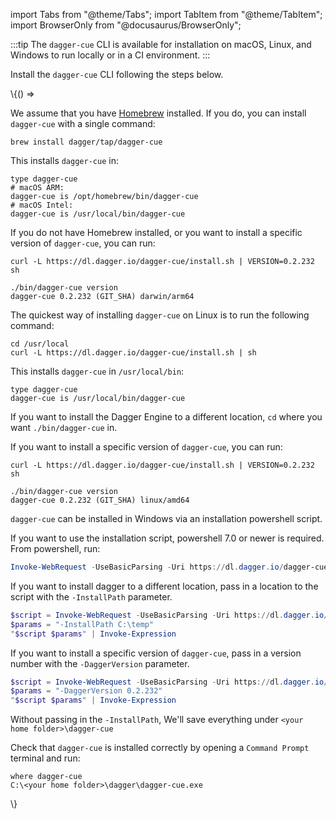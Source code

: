 import Tabs from "@theme/Tabs";
import TabItem from "@theme/TabItem";
import BrowserOnly from "@docusaurus/BrowserOnly";

:::tip
The `dagger-cue` CLI is available for installation on macOS, Linux, and Windows to run locally or in a CI environment.
:::

Install the `dagger-cue` CLI following the steps below.

<BrowserOnly>
\{() =>
<Tabs defaultValue={
 window.navigator.userAgent.indexOf('Linux') != -1 ? 'linux':
 window.navigator.userAgent.indexOf('Win') != -1 ? 'windows':
 'macos'}
groupId="os"
values={[
{label: 'macOS', value: 'macos'}, {label: 'Linux', value: 'linux'}, {label: 'Windows', value: 'windows'},
]}>

<TabItem value="macos">

We assume that you have [Homebrew](https://brew.sh/) installed.
If you do, you can install `dagger-cue` with a single command:

```shell
brew install dagger/tap/dagger-cue
```

This installs `dagger-cue` in:

```shell
type dagger-cue
# macOS ARM:
dagger-cue is /opt/homebrew/bin/dagger-cue
# macOS Intel:
dagger-cue is /usr/local/bin/dagger-cue
```

If you do not have Homebrew installed, or you want to install a specific version of `dagger-cue`, you can run:

```shell
curl -L https://dl.dagger.io/dagger-cue/install.sh | VERSION=0.2.232 sh

./bin/dagger-cue version
dagger-cue 0.2.232 (GIT_SHA) darwin/arm64
```

</TabItem>

<TabItem value="linux">

The quickest way of installing `dagger-cue` on Linux is to run the following command:

```shell
cd /usr/local
curl -L https://dl.dagger.io/dagger-cue/install.sh | sh
```

This installs `dagger-cue` in `/usr/local/bin`:

```shell
type dagger-cue
dagger-cue is /usr/local/bin/dagger-cue
```

If you want to install the Dagger Engine to a different location, `cd` where you want `./bin/dagger-cue` in.

If you want to install a specific version of `dagger-cue`, you can run:

```shell
curl -L https://dl.dagger.io/dagger-cue/install.sh | VERSION=0.2.232 sh

./bin/dagger-cue version
dagger-cue 0.2.232 (GIT_SHA) linux/amd64
```

</TabItem>

<TabItem value="windows">

`dagger-cue` can be installed in Windows via an installation powershell script.

If you want to use the installation script, powershell 7.0 or newer is required. From powershell, run:

```Powershell
Invoke-WebRequest -UseBasicParsing -Uri https://dl.dagger.io/dagger-cue/install.ps1 | Invoke-Expression
```

If you want to install dagger to a different location, pass in a location to the script with the `-InstallPath` parameter.

```Powershell
$script = Invoke-WebRequest -UseBasicParsing -Uri https://dl.dagger.io/dagger-cue/install.ps1
$params = "-InstallPath C:\temp"
"$script $params" | Invoke-Expression
```

If you want to install a specific version of `dagger-cue`, pass in a version number with the `-DaggerVersion` parameter.

```Powershell
$script = Invoke-WebRequest -UseBasicParsing -Uri https://dl.dagger.io/dagger-cue/install.ps1
$params = "-DaggerVersion 0.2.232"
"$script $params" | Invoke-Expression
```

Without passing in the `-InstallPath`, We'll save everything under `<your home folder>\dagger-cue`

Check that `dagger-cue` is installed correctly by opening a `Command Prompt` terminal and run:

```shell
where dagger-cue
C:\<your home folder>\dagger\dagger-cue.exe
```

</TabItem>

</Tabs>
\}

</BrowserOnly>
